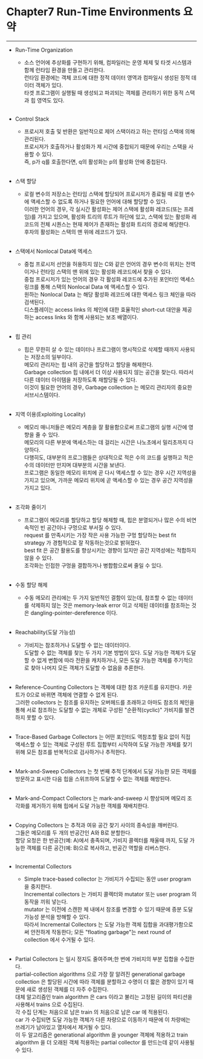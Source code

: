 # Chapter7 Run-Time Environments 요약 

--------------------------------------------

* Run-Time Organization
  * 소스 언어에 추상화를 구현하기 위해, 컴파일러는 운영 체제 및 타겟 시스템과 함께 런타임 환경을 만들고 관리한다.<br/>
  런타임 환경에는 객체 코드에 대한 정적 데이터 영역과 컴파일시 생성된 정적 데이터 객체가 있다.<br/>
  타겟 프로그램이 실행될 때 생성되고 파괴되는 객체를 관리하기 위한 동적 스택과 힙 영역도 있다.<br/><br/>

* Control Stack
  * 프로시저 호출 및 반환은 일반적으로 제어 스택이라고 하는 런타임 스택에 의해 관리된다.<br/>
  프로시저가 호출하거나 활성화가 제 시간에 중첩되기 때문에 우리는 스택을 사용할 수 있다.<br/>
  즉, p가 q를 호출한다면, q의 활성화는 p의 활성화 안에 중첩된다.<br/><br/>

* 스택 할당
  * 로컬 변수의 저장소는 런타임 스택에 할당되어 프로시저가 종료될 때 로컬 변수에 액세스할 수 없도록 하거나 필요한 언어에 대해 할당할 수 있다.<br/>
  이러한 언어의 경우, 각 실시간 활성화는 제어 스택에 활성화 레코드(또는 프레임)를 가지고 있으며, 활성화 트리의 루트가 하단에 있고, 스택에 있는 활성화 레코드의 전체 시퀀스는 현재 제어가 존재하는 활성화 트리의 경로에 해당한다.<br/>
  후자의 활성화는 스택의 맨 위에 레코드가 있다.<br/><br/>

* 스택에서 Nonlocal Data에 엑세스 
  * 중첩 프로시저 선언을 허용하지 않는 C와 같은 언어의 경우 변수의 위치는 전역이거나 런타임 스택의 맨 위에 있는 활성화 레코드에서 찾을 수 있다.<br/>
  중첩 프로시저가 있는 언어의 경우 각 활성화 레코드에 추가된 포인터인 액세스 링크를 통해 스택의 Nonlocal Data 에 액세스할 수 있다.<br/>
  원하는 Nonlocal Data 는 해당 활성화 레코드에 대한 액세스 링크 체인을 따라 검색된다.<br/>
  디스플레이는 access links 의 체인에 대한 효율적인 short-cut 대안을 제공하는 access links 와 함께 사용되는 보조 배열이다.<br/><br/>
  
* 힙 관리
  * 힙은 무한히 살 수 있는 데이터나 프로그램이 명시적으로 삭제할 때까지 사용되는 저장소의 일부이다.<br/>
  메모리 관리자는 힙 내의 공간을 할당하고 할당을 해제한다.<br/>
  Garbage collection 힙 내에서 더 이상 사용되지 않는 공간을 찾는다. 따라서 다른 데이터 아이템을 저장하도록 재할당될 수 있다.<br/>
  이것이 필요한 언어의 경우, Garbage collection 는 메모리 관리자의 중요한 서브시스템이다.<br/><br/>
  
* 지역 이용(Exploiting Locality)
  * 메모리 매니저들은 메모리 계층을 잘 활용함으로써 프로그램의 실행 시간에 영향을 줄 수 있다.<br/>
  메모리의 다른 부분에 액세스하는 데 걸리는 시간은 나노초에서 밀리초까지 다양하다.<br/>
  다행히도, 대부분의 프로그램들은 상대적으로 적은 수의 코드를 실행하고 적은 수의 데이터만 만지며 대부분의 시간을 보낸다.<br/>
  프로그램은 동일한 메모리 위치에 곧 다시 액세스할 수 있는 경우 시간 지역성을 가지고 있으며, 가까운 메모리 위치에 곧 액세스할 수 있는 경우 공간 지역성을 가지고 있다.<br/><br/>

* 조각화 줄이기
  * 프로그램이 메모리를 할당하고 할당 해제할 때, 힙은 분열되거나 많은 수의 비연속적인 빈 공간이나 구멍으로 부서질 수 있다.<br/>
  request 를 만족시키는 가장 작은 사용 가능한 구멍 할당하는 best fit strategy 가 경험적으로 잘 작동하는것으로 밝혀졌다.<br/>
  best fit 은 공간 활용도를 향상시키는 경향이 있지만 공간 지역성에는 적합하지 않을 수 있다.<br/>
  조각화는 인접한 구멍을 결합하거나 병합함으로써 줄일 수 있다.<br/><br/>

* 수동 할당 해제
  * 수동 메모리 관리에는 두 가지 일반적인 결함이 있는데, 참조할 수 없는 데이터를 삭제하지 않는 것은 memory-leak error 이고 삭제된 데이터를 참조하는 것은 dangling-pointer-dereference 이다.<br/><br/>
  
* Reachability(도달 가능성)
  * 가비지는 참조하거나 도달할 수 없는 데이터이다.<br/>
  도달할 수 없는 객체를 찾는 두 가지 기본 방법이 있다. 도달 가능한 객체가 도달할 수 없게 변함에 따라 전환을 캐치하거나, 모든 도달 가능한 객체를 주기적으로 찾아 나머지 모든 객체가 도달할 수 없음을 추론한다.<br/><br/>
  
* Reference-Counting Collectors 는 객체에 대한 참조 카운트를 유지한다. 카운트가 0으로 바뀌면 객체에 연결할 수 없게 된다.<br/>
그러한 collectors 는 참조를 유지하는 오버헤드를 초래하고 아마도 참조의 체인을 통해 서로 참조하는 도달할 수 없는 개체로 구성된 "순환적(cyclic)" 가비지를 발견하지 못할 수 있다.<br/><br/>

* Trace-Based Garbage Collectors 는 어떤 포인터도 역참조할 필요 없이 직접 액세스할 수 있는 객체로 구성된 루트 집합부터 시작하여 도달 가능한 개체를 찾기 위해 모든 참조를 반복적으로 검사하거나 추적한다.<br/><br/>

* Mark-and-Sweep Collectors 는 첫 번째 추적 단계에서 도달 가능한 모든 객체를 방문하고 표시한 다음 힙을 스위프하여 도달할 수 없는 객체를 해방한다.<br/><br/>

* Mark-and-Compact Collectors 는 mark-and-sweep 시 향상되며 메모리 조각화를 제거하기 위해 힙에서 도달 가능한 객체를 재배치한다.<br/><br/>

* Copying Collectors 는 추적과 여유 공간 찾기 사이의 종속성을 깨버린다.<br/>
그들은 메모리를 두 개의 반공간인 A와 B로 분할한다.<br/>
할당 요청은 한 반공간(예: A)에서 충족되며, 가비지 콜렉터를 채울때 까지, 도달 가능한 객체를 다른 공간(예: B)으로 복사하고, 반공간 역할을 리버스한다.<br/><br/>

* Incremental Collectors
  * Simple trace-based collector 는 가비지가 수집되는 동안 user program 을 중지한다.<br/>
  Incremental collectors 는 가비지 콜렉터와 mutator 또는 user program 의 동작을 끼워 넣는다.<br/>
  mutator 는 이전에 스캔한 체 내에서 참조를 변경할 수 있기 때문에 증분 도달 가능성 분석을 방해할 수 있다.<br/>
  따라서 Incremental Collectors 는 도달 가능한 객체 집합을 과대평가함으로써 안전하게 작동한다; 모든 "floating garbage"는 next round of collection 에서 수거될 수 있다.<br/><br/>

* Partial Collectors 는 일시 정지도 줄여주며;한 번에 가비지의 부분 집합을 수집한다.<br/>
partial-collection algorithms 으로 가장 잘 알려진 generational garbage collection 은 할당된 시간에 따라 객체를 분할하고 수명이 더 짧은 경향이 있기 때문에 새로 생성된 객체를 더 자주 수집한다.<br/>
대체 알고리즘인 train algorithm 은 cars 이라고 불리는 고정된 길이의 파티션을 사용해서 trains 으로 수집된다.<br/>
각 수집 단계는 처음으로 남은 train 의 처음으로 남은 car 에 적용된다.<br/>
car 가 수집되면 도달 가능한 객체가 다른 차량으로 이동하기 때문에 이 차량에는 쓰레기가 남아있고 열차에서 제거될 수 있다.<br/>
이 두 알고리즘은 generational algorithm 을 younger 객체에 적용하고 train algorithm 을 더 오래된 객체 적용하는 partial collector 를 만드는데 같이 사용될 수 있다.